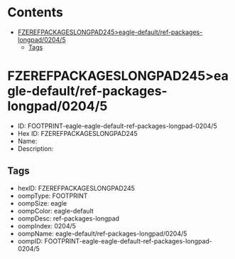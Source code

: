 



Contents
========

* [FZEREFPACKAGESLONGPAD245>eagle-default/ref-packages-longpad/0204/5](#fzerefpackageslongpad245eagle-defaultref-packages-longpad02045)
	* [Tags](#tags)

# FZEREFPACKAGESLONGPAD245>eagle-default/ref-packages-longpad/0204/5

- ID: FOOTPRINT-eagle-eagle-default-ref-packages-longpad-0204/5
- Hex ID: FZEREFPACKAGESLONGPAD245
- Name: 
- Description: 

## Tags

- hexID: FZEREFPACKAGESLONGPAD245
- oompType: FOOTPRINT
- oompSize: eagle
- oompColor: eagle-default
- oompDesc: ref-packages-longpad
- oompIndex: 0204/5
- oompName: eagle-default/ref-packages-longpad/0204/5
- oompID: FOOTPRINT-eagle-eagle-default-ref-packages-longpad-0204/5
